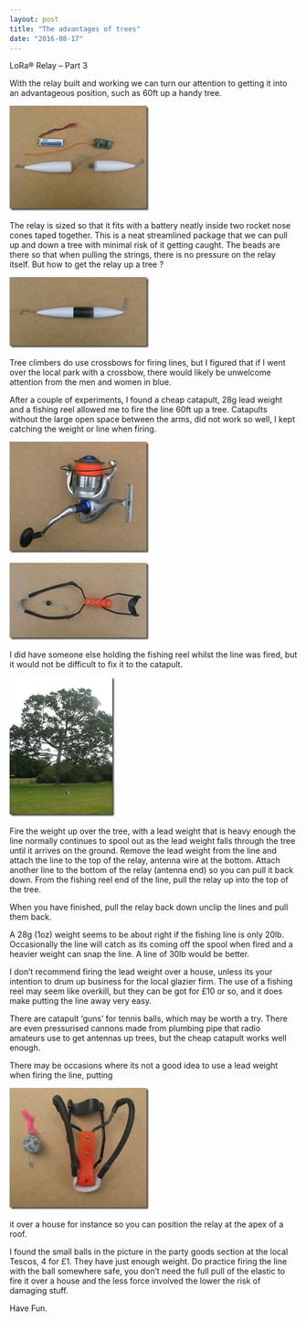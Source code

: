 ```yaml
---
layout: post
title: "The advantages of trees"
date: "2016-08-17"
---
```


LoRa® Relay – Part 3

With the relay built and working we can turn our attention to getting it into an advantageous position, such as 60ft up a handy tree.  

![](/images/20_thumb.jpg)

The relay is sized so that it fits with a battery neatly inside two rocket nose cones taped together. This is a neat streamlined package that we can pull up and down a tree with minimal risk of it getting caught. The beads are there so that when pulling the strings, there is no pressure on the relay itself. But how to get the relay up a tree ?

![](/images/21_thumb.jpg)

Tree climbers do use crossbows for firing lines, but I figured that if I went over the local park with a crossbow, there would likely be unwelcome attention from the men and women in blue.

After a couple of experiments, I found a cheap catapult, 28g lead weight and a fishing reel allowed me to fire the line 60ft up a tree. Catapults without the large open space between the arms, did not work so well, I kept catching the weight or line when firing. 

![](/images/23_thumb.jpg)

![](/images/22_thumb.jpg)

I did have someone else holding the fishing reel whilst the line was fired, but it would not be difficult to fix it to the catapult.

![](/images/24_thumb.jpg)

Fire the weight up over the tree, with a lead weight that is heavy enough the line normally continues to spool out as the lead weight falls through the tree until it arrives on the ground. Remove the lead weight from the line and attach the line to the top of the relay, antenna wire at the bottom. Attach another line to the bottom of the relay (antenna end) so you can pull it back down. From the fishing reel end of the line, pull the relay up into the top of the tree.

When you have finished, pull the relay back down unclip the lines and pull them back.

A 28g (1oz) weight seems to be about right if the fishing line is only 20lb. Occasionally the line will catch as its coming off the spool when fired and a heavier weight can snap the line. A line of 30lb would be better.

I don’t recommend firing the lead weight over a house, unless its your intention to drum up business for the local glazier firm. The use of a fishing reel may seem like overkill, but they can be got for £10 or so, and it does make putting the line away very easy.

There are catapult ‘guns’ for tennis balls, which may be worth a try. There are even pressurised cannons made from plumbing pipe that radio amateurs use to get antennas up trees, but the cheap catapult works well enough.

There may be occasions where its not a good idea to use a lead weight when firing the line, putting

![](/images/Catapult-and-Ball_thumb.jpg )

it over a house for instance so you can position the relay at the apex of a roof. 

I found the small balls in the picture in the party goods section at the local Tescos, 4 for £1. They have just enough weight. Do practice firing the line with the ball somewhere safe, you don’t need the full pull of the elastic to fire it over a house and the less force involved the lower the risk of damaging stuff.

Have Fun.
